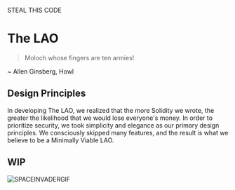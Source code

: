 STEAL THIS CODE 

# The LAO

> Moloch whose fingers are ten armies! 

~ Allen Ginsberg, Howl

## Design Principles

In developing The LAO, we realized that the more Solidity we wrote, the greater the likelihood that we would lose everyone's money. In order to prioritize security, we took simplicity and elegance as our primary design principles. We consciously skipped many features, and the result is what we believe to be a Minimally Viable LAO.

## WIP

![SPACEINVADERGIF](https://media.giphy.com/media/KY2ZMhnCxP008/giphy.gif)
